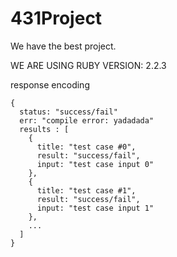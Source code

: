 # 431Project

We have the best project.

WE ARE USING RUBY VERSION: 2.2.3

response encoding

```
{
  status: "success/fail"
  err: "compile error: yadadada"
  results : [
    {
      title: "test case #0",
      result: "success/fail",
      input: "test case input 0"
    },
    {
      title: "test case #1",
      result: "success/fail",
      input: "test case input 1"
    },
    ...
  ]
}
```
